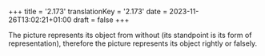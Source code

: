 +++
title = '2.173'
translationKey = '2.173'
date = 2023-11-26T13:02:21+01:00
draft = false
+++

The picture represents its object from without (its standpoint is its form of representation), therefore the picture represents its object rightly or falsely.
